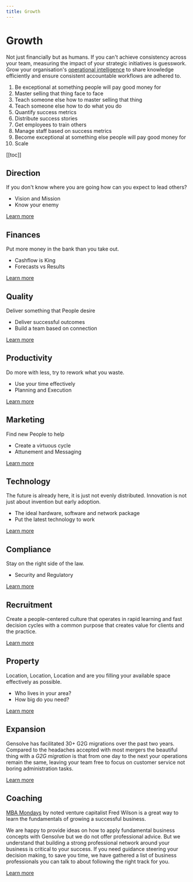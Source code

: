 ```yaml
---
title: Growth
---
```


# Growth

Not just financially but as humans. If you can't achieve consistency across your team, measuring the impact of your strategic initiatives is guesswork. Grow your organisation's [operational intelligence](/features/workflows/) to share knowledge efficiently and ensure consistent accountable workflows are adhered to.

1. Be exceptional at something people will pay good money for
2. Master selling that thing face to face
3. Teach someone else how to master selling that thing
4. Teach someone else how to do what you do
5. Quantify success metrics
6. Distribute success stories
7. Get employees to train others
8. Manage staff based on success metrics
9. Become exceptional at something else people will pay good money for
10. Scale

[[toc]]

## Direction

If you don't know where you are going how can you expect to lead others?

- Vision and Mission
- Know your enemy

[Learn more](./direction/)

## Finances

Put more money in the bank than you take out.

- Cashflow is King
- Forecasts vs Results

[Learn more](./finances/)

## Quality

Deliver something that People desire

- Deliver successful outcomes
- Build a team based on connection

[Learn more](./quality/)

## Productivity

Do more with less, try to rework what you waste.

- Use your time effectively
- Planning and Execution

[Learn more](./productivity/)

## Marketing

Find new People to help

- Create a virtuous cycle
- Attunement and Messaging

[Learn more](./marketing/)

## Technology

The future is already here, it is just not evenly distributed. Innovation is not just about invention but early adoption.

- The ideal hardware, software and network package
- Put the latest technology to work

[Learn more](./technology/)

## Compliance

Stay on the right side of the law.

- Security and Regulatory

[Learn more](./compliance/)

## Recruitment

Create a people-centered culture that operates in rapid learning and fast decision cycles with a common purpose that creates value for clients and the practice.

[Learn more](./human-resources/)

## Property

Location, Location, Location and are you filling your available space effectively as possible.

- Who lives in your area?
- How big do you need?

[Learn more](./property/)

## Expansion

Gensolve has facilitated 30+ G2G migrations over the past two years. Compared to the headaches accepted with most mergers the beautiful thing with a _G2G migration_ is that from one day to the next your operations remain the same, leaving your team free to focus on customer service not boring administration tasks.

[Learn more](./expansion/)

## Coaching

[MBA Mondays](https://mba-mondays-illustrated.com/) by noted venture capitalist Fred Wilson is a great way to learn the fundamentals of growing a successful business.

We are happy to provide ideas on how to apply fundamental business concepts with Gensolve but we do not offer professional advice. But we understand that building a strong professional network around your business is critical to your success. If you need guidance steering your decision making, to save you time, we have gathered a list of business professionals you can talk to about following the right track for you.

[Learn more](./business-advisors/)
